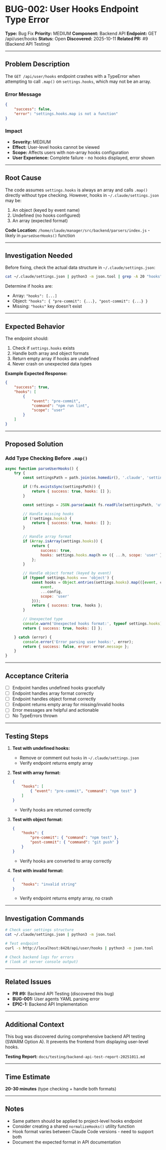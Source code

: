 # BUG-002: User Hooks Endpoint Type Error

**Type:** Bug Fix
**Priority:** MEDIUM
**Component:** Backend API
**Endpoint:** GET /api/user/hooks
**Status:** Open
**Discovered:** 2025-10-11
**Related PR:** #9 (Backend API Testing)

---

## Problem Description

The `GET /api/user/hooks` endpoint crashes with a TypeError when attempting to call `.map()` on `settings.hooks`, which may not be an array.

### Error Message
```json
{
    "success": false,
    "error": "settings.hooks.map is not a function"
}
```

### Impact
- **Severity:** MEDIUM
- **Effect:** User-level hooks cannot be viewed
- **Scope:** Affects users with non-array hooks configuration
- **User Experience:** Complete failure - no hooks displayed, error shown

---

## Root Cause

The code assumes `settings.hooks` is always an array and calls `.map()` directly without type checking. However, hooks in `~/.claude/settings.json` may be:
1. An object (keyed by event name)
2. Undefined (no hooks configured)
3. An array (expected format)

**Code Location:** `/home/claude/manager/src/backend/parsers/index.js` - likely in `parseUserHooks()` function

---

## Investigation Needed

Before fixing, check the actual data structure in `~/.claude/settings.json`:

```bash
cat ~/.claude/settings.json | python3 -m json.tool | grep -A 20 "hooks"
```

Determine if hooks are:
- Array: `"hooks": [...]`
- Object: `"hooks": { "pre-commit": {...}, "post-commit": {...} }`
- Missing: `"hooks"` key doesn't exist

---

## Expected Behavior

The endpoint should:
1. Check if `settings.hooks` exists
2. Handle both array and object formats
3. Return empty array if hooks are undefined
4. Never crash on unexpected data types

**Example Expected Response:**
```json
{
    "success": true,
    "hooks": [
        {
            "event": "pre-commit",
            "command": "npm run lint",
            "scope": "user"
        }
    ]
}
```

---

## Proposed Solution

### Add Type Checking Before `.map()`

```javascript
async function parseUserHooks() {
    try {
        const settingsPath = path.join(os.homedir(), '.claude', 'settings.json');

        if (!fs.existsSync(settingsPath)) {
            return { success: true, hooks: [] };
        }

        const settings = JSON.parse(await fs.readFile(settingsPath, 'utf8'));

        // Handle missing hooks
        if (!settings.hooks) {
            return { success: true, hooks: [] };
        }

        // Handle array format
        if (Array.isArray(settings.hooks)) {
            return {
                success: true,
                hooks: settings.hooks.map(h => ({ ...h, scope: 'user' }))
            };
        }

        // Handle object format (keyed by event)
        if (typeof settings.hooks === 'object') {
            const hooks = Object.entries(settings.hooks).map(([event, config]) => ({
                event,
                ...config,
                scope: 'user'
            }));
            return { success: true, hooks };
        }

        // Unexpected type
        console.warn('Unexpected hooks format:', typeof settings.hooks);
        return { success: true, hooks: [] };

    } catch (error) {
        console.error('Error parsing user hooks:', error);
        return { success: false, error: error.message };
    }
}
```

---

## Acceptance Criteria

- [ ] Endpoint handles undefined hooks gracefully
- [ ] Endpoint handles array format correctly
- [ ] Endpoint handles object format correctly
- [ ] Endpoint returns empty array for missing/invalid hooks
- [ ] Error messages are helpful and actionable
- [ ] No TypeErrors thrown

---

## Testing Steps

1. **Test with undefined hooks:**
   - Remove or comment out `hooks` in `~/.claude/settings.json`
   - Verify endpoint returns empty array

2. **Test with array format:**
   ```json
   {
       "hooks": [
           { "event": "pre-commit", "command": "npm test" }
       ]
   }
   ```
   - Verify hooks are returned correctly

3. **Test with object format:**
   ```json
   {
       "hooks": {
           "pre-commit": { "command": "npm test" },
           "post-commit": { "command": "git push" }
       }
   }
   ```
   - Verify hooks are converted to array correctly

4. **Test with invalid format:**
   ```json
   {
       "hooks": "invalid string"
   }
   ```
   - Verify endpoint returns empty array, no crash

---

## Investigation Commands

```bash
# Check user settings structure
cat ~/.claude/settings.json | python3 -m json.tool

# Test endpoint
curl -s http://localhost:8420/api/user/hooks | python3 -m json.tool

# Check backend logs for errors
# (look at server console output)
```

---

## Related Issues

- **PR #9:** Backend API Testing (discovered this bug)
- **BUG-001:** User agents YAML parsing error
- **EPIC-1:** Backend API Implementation

---

## Additional Context

This bug was discovered during comprehensive backend API testing (SWARM Option A). It prevents the frontend from displaying user-level hooks.

**Testing Report:** `docs/testing/backend-api-test-report-20251011.md`

---

## Time Estimate

**20-30 minutes** (type checking + handle both formats)

---

## Notes

- Same pattern should be applied to project-level hooks endpoint
- Consider creating a shared `normalizeHooks()` utility function
- Hook format varies between Claude Code versions - need to support both
- Document the expected format in API documentation
